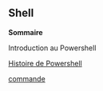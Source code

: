 ## Shell


**Sommaire**

Introduction au  Powershell

[Histoire de Powershell](https://github.com/nsegur66/Powershell/blob/main/Histoire%20du%20Powershell)

[commande](https://github.com/nsegur66/Powershell/blob/main/Commande)
